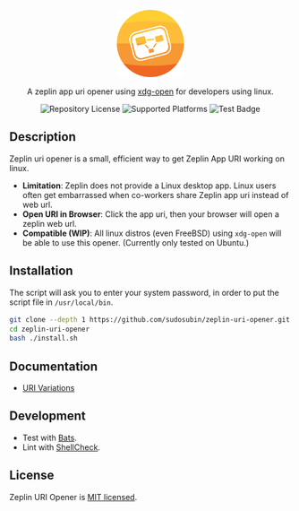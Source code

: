 <p align="center">
  <img src="https://raw.githubusercontent.com/sudosubin/zeplin-uri-opener/assets/logo.svg" width="120" alt="Zeplin URI Opener Logo" />
</p>

<p align="center">A zeplin app uri opener using <a href="https://linux.die.net/man/1/xdg-open" target="_blank">xdg-open</a> for developers using linux.</p>

<p align="center">
  <img src="https://img.shields.io/github/license/sudosubin/zeplin-uri-opener" alt="Repository License" />
  <img src="https://img.shields.io/badge/platform-linux%20%7C%20freebsd-lightgrey" alt="Supported Platforms" />
  <img src="https://github.com/sudosubin/zeplin-uri-opener/workflows/Test/badge.svg?branch=main" alt="Test Badge" />
</p>

## Description

Zeplin uri opener is a small, efficient way to get Zeplin App URI working on linux.

- **Limitation**: Zeplin does not provide a Linux desktop app. Linux users often get embarrassed when co-workers share Zeplin app uri instead of web url.
- **Open URI in Browser**: Click the app uri, then your browser will open a zeplin web url.
- **Compatible (WIP)**: All linux distros (even FreeBSD) using `xdg-open` will be able to use this opener. (Currently only tested on Ubuntu.)

## Installation

The script will ask you to enter your system password, in order to put the script file in `/usr/local/bin`.

```sh
git clone --depth 1 https://github.com/sudosubin/zeplin-uri-opener.git
cd zeplin-uri-opener
bash ./install.sh
```

## Documentation

- [URI Variations](./docs/uri-variations.md)

## Development

- Test with [Bats](https://github.com/bats-core/bats-core).
- Lint with [ShellCheck](https://github.com/koalaman/shellcheck).

## License

Zeplin URI Opener is [MIT licensed](./LICENSE).
